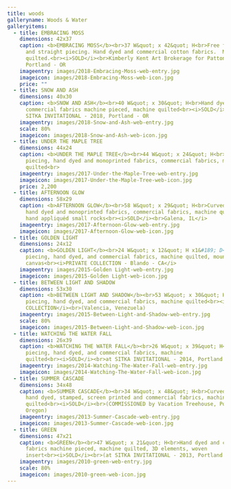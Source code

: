 ```yaml
---
title: woods
galleryname: Woods & Water
galleryitems:
  - title: EMBRACING MOSS
    dimensions: 42x37
    caption: <b>EMBRACING MOSS</b><br>37 W&quot; x 42&quot; H<br>Free form curved
      and straight piecing. Hand dyed and commercial cotton fabrics.  Machine
      quilted.<br><i>SOLD</i><br>Kimberly Kent Art Brokerage for Patton Home,
      Portland - OR
    imageentry: images/2018-Embracing-Moss-web-entry.jpg
    imageicon: images/2018-Embracing-Moss-web-icon.jpg
    price: ""
  - title: SNOW AND ASH
    dimensions: 40x30
    caption: <b>SNOW AND ASH</b><br>40 W&quot; x 30&quot; H<br>Hand dyed and
      commercial fabrics machine pieced, machine quilted<br><i>SOLD</i><br>at
      SITKA INVITATIONAL - 2018, Portland - OR
    imageentry: images/2018-Snow-and-Ash-web-entry.jpg
    scale: 80%
    imageicon: images/2018-Snow-and-Ash-web-icon.jpg
  - title: UNDER THE MAPLE TREE
    dimensions: 44x24
    caption: <b>UNDER THE MAPLE TREE</b><br>44 W&quot; x 24&quot; H<br>Curved
      piecing, hand dyed and monoprinted fabrics, commercial fabrics, machine
      quilted<br>
    imageentry: images/2017-Under-the-Maple-Tree-web-entry.jpg
    imageicon: images/2017-Under-the-Maple-Tree-web-icon.jpg
    price: 2,200
  - title: AFTERNOON GLOW
    dimensions: 58x29
    caption: <b>AFTERNOON GLOW</b><br>58 W&quot; x 29&quot; H<br>Curved piecing,
      hand dyed and monoprinted fabrics, commercial fabrics, machine quilted,
      hand appliquéd small rocks<br><i>SOLD</i><br>Galena, IL</i>
    imageentry: images/2017-Afternoon-Glow-web-entry.jpg
    imageicon: images/2017-Afternoon-Glow-web-icon.jpg
  - title: GOLDEN LIGHT
    dimensions: 24x12
    caption: <b>GOLDEN LIGHT</b><br>24 W&quot; x 12&quot; H x1&#189; D<br>Curved
      piecing, hand dyed, and commercial fabrics, machine quilted, mounted on
      canvas<br><i>PRIVATE COLLECTION - Blando - CA</i>
    imageentry: images/2015-Golden Light-web-entry.jpg
    imageicon: images/2015-Golden Light-web-icon.jpg
  - title: BETWEEN LIGHT AND SHADOW
    dimensions: 53x30
    caption: <b>BETWEEN LIGHT AND SHADOW</b><br>53 W&quot; x 30&quot; H<br>Curved
      piecing, hand dyed, and commercial fabrics, machine quilted<br><i>PRIVATE
      COLLECTION</i><br>(Valencia, Venezuela)
    imageentry: images/2015-Between-Light-and-Shadow-web-entry.jpg
    scale: 80%
    imageicon: images/2015-Between-Light-and-Shadow-web-icon.jpg
  - title: WATCHING THE WATER FALL
    dimensions: 26x39
    caption: <b>WATCHING THE WATER FALL</b><br>26 W&quot; x 39&quot; H<br>Curved
      piecing, hand dyed, and commercial fabrics, machine
      quilted<br><i>SOLD</i><br>at SITKA INVITATIONAL - 2014, Portland - OR
    imageentry: images/2014-Watching-The-Water-Fall-web-entry.jpg
    imageicon: images/2014-Watching-The-Water-Fall-web-icon.jpg
  - title: SUMMER CASCADE
    dimensions: 34x48
    caption: <b>SUMMER CASCADE</b><br>34 W&quot; x 48&quot; H<br>Curved piecing,
      hand dyed, stamped, screen printed and commercial fabrics, machine
      quilted<br><i>SOLD</i><br>(COMMISSIONED by Vacation Treehouse, Portland -
      Oregon)
    imageentry: images/2013-Summer-Cascade-web-entry.jpg
    imageicon: images/2013-Summer-Cascade-web-icon.jpg
  - title: GREEN
    dimensions: 47x21
    caption: <b>GREEN</b><br>47 W&quot; x 21&quot; H<br>Hand dyed and commercial
      fabrics machine pieced, machine quilted, 3D elements, woven
      insert<br><i>SOLD</i><br>(at SITKA INVITATIONAL - 2013, Portland - OR )
    imageentry: images/2010-green-web-entry.jpg
    scale: 80%
    imageicon: images/2010-green-web-icon.jpg
---
```

